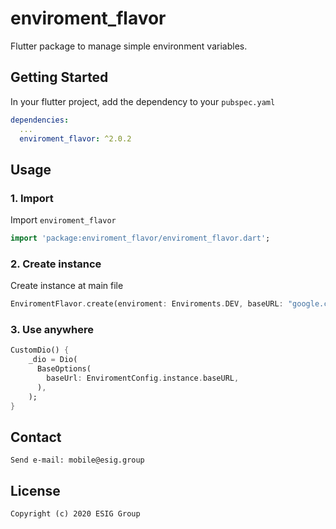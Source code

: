 # enviroment_flavor

Flutter package to manage simple environment variables.

## Getting Started

In your flutter project, add the dependency to your `pubspec.yaml`

```yaml
dependencies:
  ...
  enviroment_flavor: ^2.0.2
```

## Usage

### 1. Import

Import `enviroment_flavor`

```dart
import 'package:enviroment_flavor/enviroment_flavor.dart';
```

### 2. Create instance

Create instance at main file

```dart
EnviromentFlavor.create(enviroment: Enviroments.DEV, baseURL: "google.com");
```

### 3. Use anywhere

```dart
CustomDio() {
    _dio = Dio(
      BaseOptions(
        baseUrl: EnviromentConfig.instance.baseURL,
      ),
    );
}
```

## Contact

    Send e-mail: mobile@esig.group

## License
    Copyright (c) 2020 ESIG Group